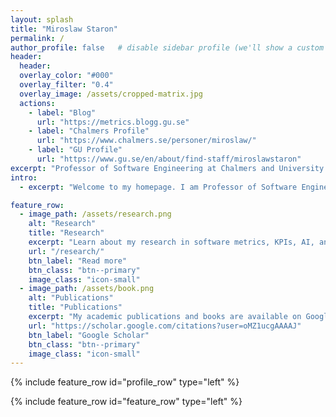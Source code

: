 ```yaml
---
layout: splash
title: "Miroslaw Staron"
permalink: /
author_profile: false   # disable sidebar profile (we'll show a custom block instead)
header:
  header:
  overlay_color: "#000"
  overlay_filter: "0.4"
  overlay_image: /assets/cropped-matrix.jpg
  actions:
    - label: "Blog"
      url: "https://metrics.blogg.gu.se"
    - label: "Chalmers Profile"
      url: "https://www.chalmers.se/personer/miroslaw/"
    - label: "GU Profile"
      url: "https://www.gu.se/en/about/find-staff/miroslawstaron"
excerpt: "Professor of Software Engineering at Chalmers and University of Gothenburg. Researcher in software metrics, KPIs, AI in software engineering, and empirical studies."
intro: 
  - excerpt: "Welcome to my homepage. I am Professor of Software Engineering with a focus on bridging research and practice. My work spans **software metrics, AI in software engineering, automotive systems, empirical SE**, and guiding industry collaborations."

feature_row:
  - image_path: /assets/research.png
    alt: "Research"
    title: "Research"
    excerpt: "Learn about my research in software metrics, KPIs, AI, and empirical software engineering."
    url: "/research/"
    btn_label: "Read more"
    btn_class: "btn--primary"
    image_class: "icon-small"
  - image_path: /assets/book.png
    alt: "Publications"
    title: "Publications"
    excerpt: "My academic publications and books are available on Google Scholar."
    url: "https://scholar.google.com/citations?user=oMZ1ucgAAAAJ"
    btn_label: "Google Scholar"
    btn_class: "btn--primary"
    image_class: "icon-small"
---
```


{% include feature_row id="profile_row" type="left" %}

{% include feature_row id="feature_row" type="left" %}
